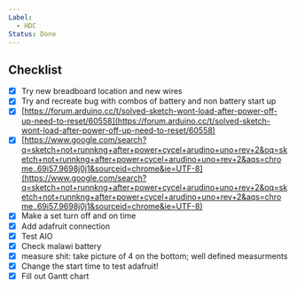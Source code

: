 ```yaml
---
Label:
  - HDC
Status: Done
---
```

## Checklist

- [x] Try new breadboard location and new wires
- [x] Try and recreate bug with combos of battery and non battery start up
- [x] [https://forum.arduino.cc/t/solved-sketch-wont-load-after-power-off-up-need-to-reset/60558](https://forum.arduino.cc/t/solved-sketch-wont-load-after-power-off-up-need-to-reset/60558)
- [x] [https://www.google.com/search?q=sketch+not+runnkng+after+power+cycel+arudino+uno+rev+2&oq=sketch+not+runnkng+after+power+cycel+arudino+uno+rev+2&aqs=chrome..69i57.9698j0j1&sourceid=chrome&ie=UTF-8](https://www.google.com/search?q=sketch+not+runnkng+after+power+cycel+arudino+uno+rev+2&oq=sketch+not+runnkng+after+power+cycel+arudino+uno+rev+2&aqs=chrome..69i57.9698j0j1&sourceid=chrome&ie=UTF-8)
- [x] Make a set turn off and on time
- [x] Add adafruit connection
- [x] Test AIO
- [x] Check malawi battery
- [x] measure shit: take picture of 4 on the bottom; well defined measurments
- [x] Change the start time to test adafruit!
- [x] Fill out Gantt chart